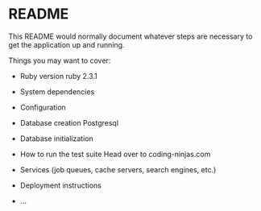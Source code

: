 # README

This README would normally document whatever steps are necessary to get the
application up and running.

Things you may want to cover:

* Ruby version
  ruby 2.3.1

* System dependencies

* Configuration

* Database creation
  Postgresql

* Database initialization

* How to run the test suite
  Head over to coding-ninjas.com

* Services (job queues, cache servers, search engines, etc.)

* Deployment instructions

* ...
